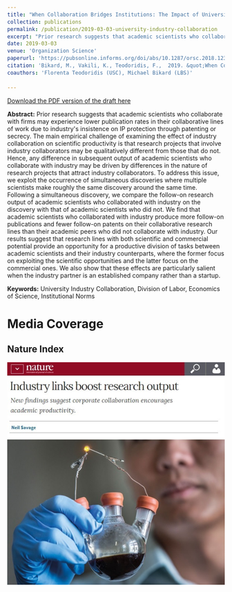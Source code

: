 ```yaml
---
title: "When Collaboration Bridges Institutions: The Impact of University-Industry Collaboration on Academic Productivity"
collection: publications
permalink: /publication/2019-03-03-university-industry-collaboration
excerpt: "Prior research suggests that academic scientists who collaborate with firms may experience lower publication rates in their collaborative lines of work due to industry's insistence on IP protection through patenting or secrecy. The main empirical challenge of examining the effect of industry collaboration on scientific productivity is that research projects that involve industry collaborators may be qualitatively different from those that do not. Hence, any difference in subsequent output of academic scientists who collaborate with industry may be driven by differences in the nature of research projects that attract industry collaborators. To address this issue, we exploit the occurrence of simultaneous discoveries where multiple scientists make roughly the same discovery around the same time. Following a simultaneous discovery, we compare the follow-on research output of academic scientists who collaborated with industry on the discovery with that of academic scientists who did not. We find that academic scientists who collaborated with industry produce more follow-on publications and fewer follow-on patents on their collaborative research lines than their academic peers who did not collaborate with industry. Our results suggest..."
date: 2019-03-03
venue: 'Organization Science'
paperurl: 'https://pubsonline.informs.org/doi/abs/10.1287/orsc.2018.1235?journalCode=orsc'
citation: 'Bikard, M., Vakili, K., Teodoridis, F.,  2019. &quot;When Collaboration Bridges Institutions: The Impact of University-Industry Collaboration on Academic Productivity&quot; <i>Organization Science</i>, 30(2): 235-445.'
coauthors: 'Florenta Teodoridis (USC), Michael Bikard (LBS)'

---
```

[Download the PDF version of the draft here](/files/university_industry_collaboration.pdf)

<b>Abstract:</b> Prior research suggests that academic scientists who collaborate with firms may experience lower publication rates in their collaborative lines of work due to industry's insistence on IP protection through patenting or secrecy. The main empirical challenge of examining the effect of industry collaboration on scientific productivity is that research projects that involve industry collaborators may be qualitatively different from those that do not. Hence, any difference in subsequent output of academic scientists who collaborate with industry may be driven by differences in the nature of research projects that attract industry collaborators. To address this issue, we exploit the occurrence of simultaneous discoveries where multiple scientists make roughly the same discovery around the same time. Following a simultaneous discovery, we compare the follow-on research output of academic scientists who collaborated with industry on the discovery with that of academic scientists who did not. We find that academic scientists who collaborated with industry produce more follow-on publications and fewer follow-on patents on their collaborative research lines than their academic peers who did not collaborate with industry. Our results suggest that research lines with both scientific and commercial potential provide an opportunity for a productive division of tasks between academic scientists and their industry counterparts, where the former focus on exploiting the scientific opportunities and the latter focus on the commercial ones. We also show that these effects are particularly salient when the industry partner is an established company rather than a startup.

<b>Keywords:</b> University Industry Collaboration, Division of Labor, Economics of Science, Institutional Norms

Media Coverage
=====

Nature Index 
------
[![Nature Index Coverage](/images/nature_index_coverage.jpg)](https://www.nature.com/articles/d41586-017-07422-2)
